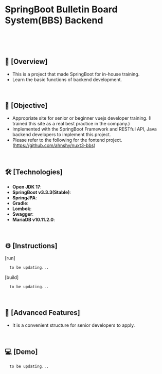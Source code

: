 # SpringBoot Bulletin Board System(BBS) Backend<br/>
<br/>
<br/>
<br/>

## 📢 [Overview]
- This is a project that made SpringBoot for in-house training.
- Learn the basic functions of backend development.
<br/>

## 🚩 [Objective]
- Appropriate site for senior or beginner vuejs developer training. (I trained this site as a real best practice in the company.)
- Implemented with the SpringBoot Framework and RESTful API, Java backend developers to implement this project.
- Please refer to the following for the fontend project. (https://github.com/ahnshy/nuxt3-bbs)
<br/>

## 🛠️ [Technologies]
- **Open JDK 17**:
- **SpringBoot v3.3.3(Stable)**:
- **SpringJPA**:
- **Gradle**:
- **Lombok**: 
- **Swagger**: 
- **MariaDB v10.11.2.0**: 
<br/>

## ⚙️ [Instructions]

[run]
```bash
  to be updating...
```

[build]
```bash
  to be updating...
```
<br/>

## 📌 [Advanced Features]
* It is a convenient structure for senior developers to apply.
<br/>

## 💻 [Demo]
```bash
  to be updating...
```
<br/>
<br/>
<br/>
